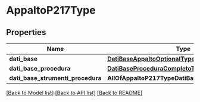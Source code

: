 # AppaltoP217Type

## Properties
Name | Type | Description | Notes
------------ | ------------- | ------------- | -------------
**dati_base** | [**DatiBaseAppaltoOptionalType**](DatiBaseAppaltoOptionalType.md) |  | [optional] 
**dati_base_procedura** | [**DatiBaseProceduraCompletoType**](DatiBaseProceduraCompletoType.md) |  | [optional] 
**dati_base_strumenti_procedura** | **AllOfAppaltoP217TypeDatiBaseStrumentiProcedura** |  | [optional] 

[[Back to Model list]](../README.md#documentation-for-models) [[Back to API list]](../README.md#documentation-for-api-endpoints) [[Back to README]](../README.md)

